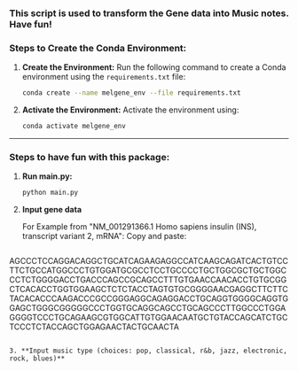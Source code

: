 ### **This script is used to transform the Gene data into Music notes. Have fun!**




### **Steps to Create the Conda Environment:**

1. **Create the Environment:**
   Run the following command to create a Conda environment using the `requirements.txt` file:

   ```bash
   conda create --name melgene_env --file requirements.txt
   ```

2. **Activate the Environment:**
   Activate the environment using:

   ```bash
   conda activate melgene_env
   ```

---


### **Steps to have fun with this package:**

1. **Run main.py:**

   ```bash
   python main.py
   ```
2. **Input gene data**

   For Example from "NM_001291366.1 Homo sapiens insulin (INS), transcript variant 2, mRNA":
   Copy and paste:
      ```bash
AGCCCTCCAGGACAGGCTGCATCAGAAGAGGCCATCAAGCAGATCACTGTCCTTCTGCCATGGCCCTGTGGATGCGCCTCCTGCCCCTGCTGGCGCTGCTGGCCCTCTGGGGACCTGACCCAGCCGCAGCCTTTGTGAACCAACACCTGTGCGGCTCACACCTGGTGGAAGCTCTCTACCTAGTGTGCGGGGAACGAGGCTTCTTCTACACACCCAAGACCCGCCGGGAGGCAGAGGACCTGCAGGTGGGGCAGGTGGAGCTGGGCGGGGGCCCTGGTGCAGGCAGCCTGCAGCCCTTGGCCCTGGAGGGGTCCCTGCAGAAGCGTGGCATTGTGGAACAATGCTGTACCAGCATCTGCTCCCTCTACCAGCTGGAGAACTACTGCAACTA
   ```

3. **Input music type (choices: pop, classical, r&b, jazz, electronic, rock, blues)**
